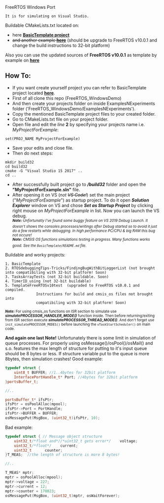 


FreeRTOS Windows Port
```
It is for simulating on Visual Studio.
```
Buildable CMakeLists.txt located on:<br />
- here [**BasicTemplate project**](https://github.com/MSLM-Electric/FreeRTOS_WindowsDemo/tree/master/ExamplesNExperiments/BasicTemplate)<br />
- ~~and another example [**here**](https://github.com/MSLM-Electric/FreeRTOS_WindowsDemo/tree/master/ExamplesNExperiments/RTOSdebuggingTips-Tricks/FindingBugWithBitLoggerList)~~ (should be upgrade to FreeRTOS v10.0.1 and change the build instructions to 32-bit platform)

Also you can use the updated sources of **FreeRTOS v10.0.1** as template by example on [**here**](https://github.com/MSLM-Electric/FreeRTOS_WindowsDemo/tree/master/ExamplesNExperiments/TemplateFreeRTOSv10test)

How To:
-------

- If you want create yourself project you can refer to BasicTemplate project located
[**here**](https://github.com/MSLM-Electric/FreeRTOS_WindowsDemo/tree/master/ExamplesNExperiments/BasicTemplate).
- First of all clone this repo (FreeRTOS_WindowsDemo)
- And then create your projects folder on inside ExamplesNExperiments folder ('FreeRTOS_WindowsDemo/ExamplesNExperiments').
- Copy the mentioned BasicTemplate project files to your created folder.
- Go to CMakeLists.txt file on your project folder.
- Open file and edit the *line* **2** by specifying your projects name i.e. *MyProjectForExample*:
```
set(PROJ_NAME MyProjectForExample)
```
- Save your edits and close file.
- Then do next steps:
```
mkdir build32
cd build32
cmake -G "Visual Studio 15 2017" ..
cd ..
```
- After successfully built project go to **_/build32_** folder and open the  **"MyProjectForExample.sln"** file.
- After opening it on VS (*not ~~VS Code!~~*) set the main project ("_MyProjectForExample_") as startup project. To do it open **_Solution Explorer_** window on VS and
chose **_Set as Startup Project_** by clicking right mouse on _MyProjectForExample_ in list. Now you can launch the VS debug.<br />
<sup>**_Note:_** _Unfortunatly I've found some buggy feature on VS 2019 Debug Launch. It doesn't shows the consoles processes/writings after Debug started so to avoid it just do a few restarts while debugging. In high performance PC/CPU & big RAM this bug not occure!_</sup><br />
<sup>**_Note:_** _CMSIS OS functions simulations testing in progress. Many functions works good. See the `BasicTemplate/README.md` file._ </sup><br />



Buildable and worky projects:
```
1. BasicTemplate
2. RTOSdebuggingTips-Tricks/FindingBugWithBitLoggerList (not brought into compatibiling with 32-bit platform! Soon)
3. TasksArrayTests (not 32-bit buildable. Soon)
4. TimerID_using (not 32-bit buildable)
5. TemplateFreeRTOSv10test  (upgraded to FreeRTOS v10.0.1 and compiled.
              Instructions for build and cmsis_os files not brought into
              compatibiling with 32-bit platform! Soon)
```


<sup>**_Note:_** For using cmsis_os functions on ISR section to simulate use **_simulatePROCESSOR_HANDLER_MODE()_** function inside. Then before returning/exiting from ISR section execute **_simulatePROCESSOR_THREAD_MODE()_**. And don't forget use `init_simulatePROCESSOR_MODES()` before launching the `vTaskStartScheduler()` on main code.</sup><br />

**And again one last Note!**
Unfortunately there is some limit in simulation of queue processes.
For properly using osMessage()/osPool()/osMail() and s.o. features the max length of structure for putting to it's input queue should be 8 bytes or less.
If structure variable put to the queue is more 8bytes, then simulation crashes!
Good example:
```cpp
typedef struct {
	uint8_t BUFFER; //1..4bytes for 32bit platform
	InterfacePortHandle_t* Port; //4bytes for 32bit platform
}portsBuffer_t;

//..

portsBuffer_t* ifsPtr;
ifsPtr = osPoolAlloc(mpool);
ifsPtr->Port = PortHandle;
ifsPtr->BUFFER = BUFFER;
osMessagePut(MsgBox, (uint32_t)ifsPtr, 10);
```
Bad example:
```cpp
typedef struct { // Message object structure
	uint32_t/*float and*//*uint32_t gets error*/    voltage;  
	uint32_t/*float*/    current;                         
	uint32_t      counter;                              
}T_MEAS;  //the length of structure is more 8 bytes!

//..

T_MEAS* mptr;
mptr = osPoolAlloc(mpool);
mptr->voltage = 227;
mptr->current = 12;
mptr->counter = 170823;
osMessagePut(MsgBox, (uint32_t)mptr, osWaitForever); 
```